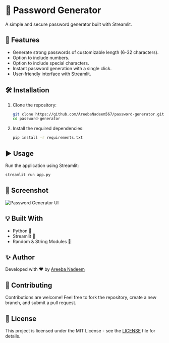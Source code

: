 # 🔑 Password Generator

A simple and secure password generator built with Streamlit.

## 🚀 Features
- Generate strong passwords of customizable length (6-32 characters).
- Option to include numbers.
- Option to include special characters.
- Instant password generation with a single click.
- User-friendly interface with Streamlit.

## 🛠️ Installation
1. Clone the repository:
   ```bash
   git clone https://github.com/AreebaNadeem567/password-generator.git
   cd password-generator
   ```
2. Install the required dependencies:
   ```bash
   pip install -r requirements.txt
   ```

## ▶️ Usage
Run the application using Streamlit:
```bash
streamlit run app.py
```

## 📸 Screenshot
![Password Generator UI](https://your-image-link.com)

## 💡 Built With
- Python 🐍
- Streamlit 🎈
- Random & String Modules 🔢

## ✨ Author
Developed with ❤️ by [Areeba Nadeem](https://github.com/AreebaNadeem567)

## 🌟 Contributing
Contributions are welcome! Feel free to fork the repository, create a new branch, and submit a pull request.

## 📜 License
This project is licensed under the MIT License - see the [LICENSE](LICENSE) file for details.

